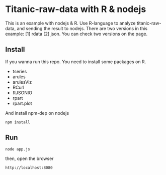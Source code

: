 # Titanic-raw-data with R & nodejs

This is an example with nodejs & R. Use R-language to analyze titanic-raw-data, and sending the result to nodejs. There are two versions in this example: [1] rdata [2] json. You can check two versions on the page.

## Install

If you wanna run this repo. You need to install some packages on R.

- tseries
- arules
- arulesViz
- RCurl
- RJSONIO
- rpart
- rpart.plot

And install npm-dep on nodejs

```
npm install
```

## Run

```
node app.js
```

then, open the browser

```
http://localhost:8080
```

